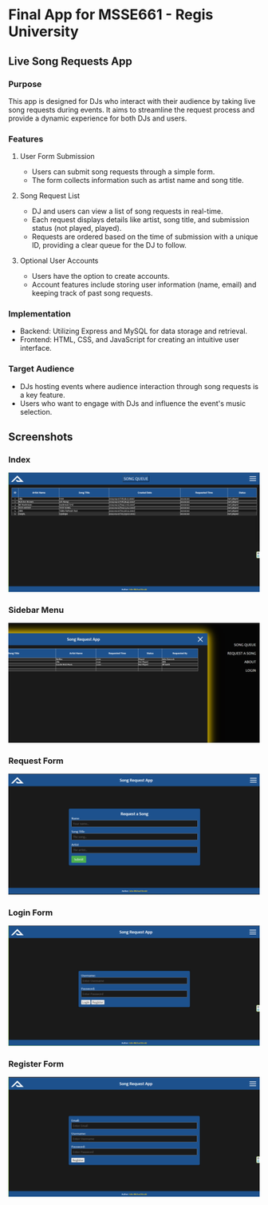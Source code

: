 
# Final App for MSSE661 - Regis University
## Live Song Requests App

### Purpose

This app is designed for DJs who interact with their audience by taking live song requests during events. It aims to streamline the request process and provide a dynamic experience for both DJs and users.

### Features 

1. User Form Submission
    - Users can submit song requests through a simple form.
    - The form collects information such as artist name and song title.

2. Song Request List
    - DJ and users can view a list of song requests in real-time. 
    - Each request displays details like artist, song title, and submission status (not played, played).
    - Requests are ordered based on the time of submission with a unique ID, providing a clear queue for the DJ to follow. 
 
3. Optional User Accounts
    - Users have the option to create accounts. 
    - Account features include storing user information (name, email) and keeping track of past song requests. 

### Implementation

- Backend: Utilizing Express and MySQL for data storage and retrieval.
- Frontend: HTML, CSS, and JavaScript for creating an intuitive user interface.

### Target Audience 

- DJs hosting events where audience interaction through song requests is a key feature.
- Users who want to engage with DJs and influence the event's music selection.

## Screenshots

### Index

![index](./public/src/media/img/Index.png)

### Sidebar Menu 

![sidebar](./public/src/media/img/Sidebar.png)

### Request Form

![requestsong](public/src/media/img/songRequest.png)

### Login Form

![login](public/src/media/img/login.png)

### Register Form

![register](./public/src/media/img/register.png)




